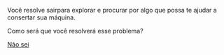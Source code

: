 Você resolve sairpara explorar e procurar por algo  que possa te ajudar a consertar sua máquina.

Como será que você resolverá esse problema?

[Não sei](suavez/suavez.md) 
 